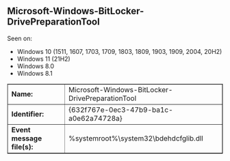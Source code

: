 ## Microsoft-Windows-BitLocker-DrivePreparationTool

Seen on:
* Windows 10 (1511, 1607, 1703, 1709, 1803, 1809, 1903, 1909, 2004, 20H2)
* Windows 11 (21H2)
* Windows 8.0
* Windows 8.1

<table border="1" class="docutils">
  <tbody>
    <tr>
      <td><b>Name:</b></td>
      <td>Microsoft-Windows-BitLocker-DrivePreparationTool</td>
    </tr>
    <tr>
      <td><b>Identifier:</b></td>
      <td>{632f767e-0ec3-47b9-ba1c-a0e62a74728a}</td>
    </tr>
    <tr>
      <td><b>Event message file(s):</b></td>
      <td>%systemroot%\system32\bdehdcfglib.dll</td>
    </tr>
  </tbody>
</table>

&nbsp;

